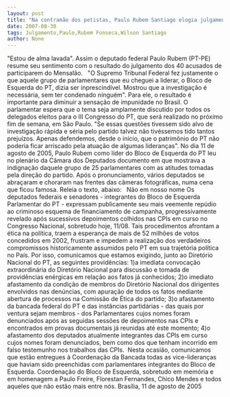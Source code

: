 ```yaml
---
layout: post
title: "Na contramão dos petistas, Paulo Rubem Santiago elogia julgamento do STF"
date: 2007-08-30
tags: Julgamento,Paulo,Rubem Fonseca,Wilson Santiago
author: None
---
```

&quot;Estou de alma lavada&quot;. Assim o deputado federal Paulo Rubem (PT-PE) resume seu sentimento com o resultado do julgamento dos 40 acusados de participarem do Mensal&atilde;o. 
&nbsp;
&quot;O Supremo Tribunal Federal fez justamente o que aquele grupo de parlamentares que eu cheguei a liderar, o Bloco de Esquerda do PT, dizia ser inprescind&iacute;vel. Mostrou que a investiga&ccedil;&atilde;o &eacute; necess&aacute;ria, sem ter condenado ningu&eacute;m&quot;.
Para ele, o resultado &eacute; importante para diminuir a sensa&ccedil;&atilde;o de impunidade no Brasil. O parlamentar espera que o tema seja amplamente discutido por todos os delegados eleitos para o III Congresso do PT, que ser&aacute; realizado no pr&oacute;ximo fim de semana, em S&atilde;o Paulo. &quot;Se essas quest&otilde;es tivessem sido alvo de investiga&ccedil;&atilde;o r&aacute;pida e s&eacute;ria pelo partido talvez n&atilde;o tiv&eacute;ssemos tido tantos preju&iacute;zos. Apenas defendemos, desde o in&iacute;cio, que o patrim&ocirc;nio do PT n&atilde;o poderia ficar arriscado pela atua&ccedil;&atilde;o de algumas lideran&ccedil;as&quot;.
No dia 11 de agosto de 2005, Paulo Rubem como l&iacute;der do Bloco de Esquerda do PT leu no plen&aacute;rio da C&acirc;mara dos Deputados documento em que mostrava a indigna&ccedil;&atilde;o daquele grupo de 25 parlamentares com as atitudes tomadas pela dire&ccedil;&atilde;o do partido. 
Ap&oacute;s o pronunciamento, v&aacute;rios deputados se abra&ccedil;aram e choraram nas frentes das c&acirc;meras fotogr&aacute;ficas, numa cena que ficou famosa. Releia o texto, abaixo:
&nbsp;
N&atilde;o em nosso nome
Os deputados federais e senadores - integrantes do Bloco de Esquerda Parlamentar do PT - expressam publicamente seu mais veemente rep&uacute;dio ao criminoso esquema de financiamento de campanha, progressivamente revelado ap&oacute;s sucessivos depoimentos colhidos nas CPIs em curso no Congresso Nacional, sobretudo hoje, 11/08.
Tais procedimentos afrontam a &eacute;tica na pol&iacute;tica, traem a esperan&ccedil;a de mais de 52 milh&otilde;es de votos concedidos em 2002, frustram e impedem a realiza&ccedil;&atilde;o dos verdadeiros compromissos historicamente assumidos pelo PT em sua trajet&oacute;ria pol&iacute;tica no Pa&iacute;s.
Por isso, comunicamos que estamos exigindo, junto ao Diret&oacute;rio Nacional do PT, as seguintes provid&ecirc;ncias:
1)a imediata convoca&ccedil;&atilde;o extraordin&aacute;ria do Diret&oacute;rio Nacional para discuss&atilde;o e tomada de provid&ecirc;ncias en&eacute;rgicas em rela&ccedil;&atilde;o aos fatos j&aacute; conhecidos;
2)o imediato afastamento da condi&ccedil;&atilde;o de membros do Diret&oacute;rio Nacional dos dirigentes envolvidos nas den&uacute;ncias, com apura&ccedil;&atilde;o de todos os fatos mediante abertura de processos na Comiss&atilde;o de &Eacute;tica do partido;
3)o afastamento da bancada federal do PT e das inst&acirc;ncias partid&aacute;rias - das quais por ventura sejam membros - dos Parlamentares cujos nomes foram denunciados ap&oacute;s as seguidas sess&otilde;es de depoimentos nas CPIs e encontrados em provas documentais j&aacute; reunidas at&eacute; este momento;
4)o afastamento dos deputados atualmente integrantes das CPIs em curso cujos nomes foram denunciados, bem como dos que tenham incorrido em falso testemunho nos trabalhos das CPIs.&nbsp;
Nesta ocasi&atilde;o, comunicamos que est&atilde;o entregues &agrave; Coordena&ccedil;&atilde;o da Bancada todas as vice-lideran&ccedil;as que haviam sido preenchidas com parlamentares integrantes do Bloco de Esquerda. Coordena&ccedil;&atilde;o do Bloco de Esquerda, sobretudo em mem&oacute;ria e em homenagem a Paulo Freire, Florestan Fernandes, Chico Mendes e todos aqueles que n&atilde;o est&atilde;o mais entre n&oacute;s.
Bras&iacute;lia, 11 de agosto de 2005 